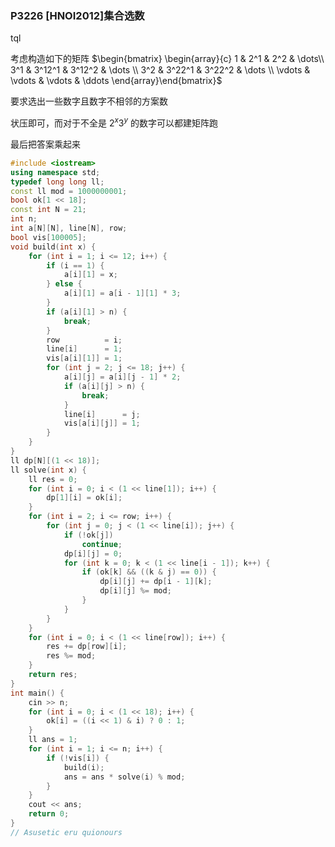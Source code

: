 ### P3226 [HNOI2012]集合选数

tql

考虑构造如下的矩阵
$\begin{bmatrix} \begin{array}{c} 1 & 2^1 & 2^2 & \dots\\ 3^1 & 3^12^1 & 3^12^2 & \dots \\ 3^2 & 3^22^1 & 3^22^2 & \dots \\ \vdots & \vdots & \vdots & \ddots \end{array}\end{bmatrix}$

要求选出一些数字且数字不相邻的方案数

状压即可，而对于不全是 $2^x3^y$ 的数字可以都建矩阵跑

最后把答案乘起来

```cpp
#include <iostream>
using namespace std;
typedef long long ll;
const ll mod = 1000000001;
bool ok[1 << 18];
const int N = 21;
int n;
int a[N][N], line[N], row;
bool vis[100005];
void build(int x) {
    for (int i = 1; i <= 12; i++) {
        if (i == 1) {
            a[i][1] = x;
        } else {
            a[i][1] = a[i - 1][1] * 3;
        }
        if (a[i][1] > n) {
            break;
        }
        row          = i;
        line[i]      = 1;
        vis[a[i][1]] = 1;
        for (int j = 2; j <= 18; j++) {
            a[i][j] = a[i][j - 1] * 2;
            if (a[i][j] > n) {
                break;
            }
            line[i]      = j;
            vis[a[i][j]] = 1;
        }
    }
}
ll dp[N][(1 << 18)];
ll solve(int x) {
    ll res = 0;
    for (int i = 0; i < (1 << line[1]); i++) {
        dp[1][i] = ok[i];
    }
    for (int i = 2; i <= row; i++) {
        for (int j = 0; j < (1 << line[i]); j++) {
            if (!ok[j])
                continue;
            dp[i][j] = 0;
            for (int k = 0; k < (1 << line[i - 1]); k++) {
                if (ok[k] && ((k & j) == 0)) {
                    dp[i][j] += dp[i - 1][k];
                    dp[i][j] %= mod;
                }
            }
        }
    }
    for (int i = 0; i < (1 << line[row]); i++) {
        res += dp[row][i];
        res %= mod;
    }
    return res;
}
int main() {
    cin >> n;
    for (int i = 0; i < (1 << 18); i++) {
        ok[i] = ((i << 1) & i) ? 0 : 1;
    }
    ll ans = 1;
    for (int i = 1; i <= n; i++) {
        if (!vis[i]) {
            build(i);
            ans = ans * solve(i) % mod;
        }
    }
    cout << ans;
    return 0;
}
// Asusetic eru quionours

```
